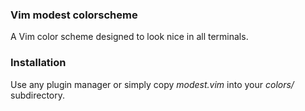 ### Vim modest colorscheme

A Vim color scheme designed to look nice in all terminals.

### Installation

Use any plugin manager or simply copy _modest.vim_ into your _colors/_ subdirectory.
